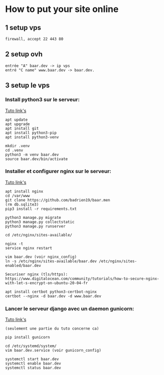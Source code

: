 
# How to put your site online

## 1 setup vps
    
    firewall, accept 22 443 80

## 2 setup ovh
    
    entrée "A" baar.dev -> ip vps
    entré "C name" www.baar.dev -> baar.dev.

## 3 setup le vps
    
###    Install python3 sur le serveur:
[Tuto link's](https://www.digitalocean.com/community/tutorials/how-to-install-python-3-and-set-up-a-programming-environment-on-ubuntu-18-04-quickstart)
    
    apt update
    apt upgrade
    apt install git
    apt install python3-pip
    apt install python3-venv
    
    mkdir .venv
    cd .venv
    python3 -m venv baar.dev
    source baar.dev/bin/activate
    
    
### Installer et configurer nginx sur le serveur:
[Tuto link's](https://www.digitalocean.com/community/tutorials/comment-installer-nginx-sur-ubuntu-18-04-fr)
    
    apt install nginx
    cd /var/www
    git clone https://github.com/badrien19/baar.men
    (rm db.sqlite3)
    pip3 install -r requirements.txt
    
    python3 manage.py migrate
    python3 manage.py collectstatic
    python3 manage.py runserver

    cd /etc/nginx/sites-available/

    nginx -t
    service nginx restart

    vim baar.dev (voir nginx_config)
    ln -s /etc/nginx/sites-available/baar.dev /etc/nginx/sites-enabled/baar.dev

    Securiser nginx (tls/https): https://www.digitalocean.com/community/tutorials/how-to-secure-nginx-with-let-s-encrypt-on-ubuntu-20-04-fr
    
    apt install certbot python3-certbot-nginx
    certbot --nginx -d baar.dev -d www.baar.dev
    
    
### Lancer le serveur django avec un daemon gunicorn:
[Tuto link's](https://www.digitalocean.com/community/tutorials/how-to-secure-nginx-with-let-s-encrypt-on-ubuntu-20-04-fr)
    
    (seulement une partie du tuto concerne ca)

    pip install gunicorn
    
    cd /etc/systemd/system/
    vim baar.dev.service (voir gunicorn_config)
    
    systemctl start baar.dev
    systemctl enable baar.dev
    systemctl status baar.dev
